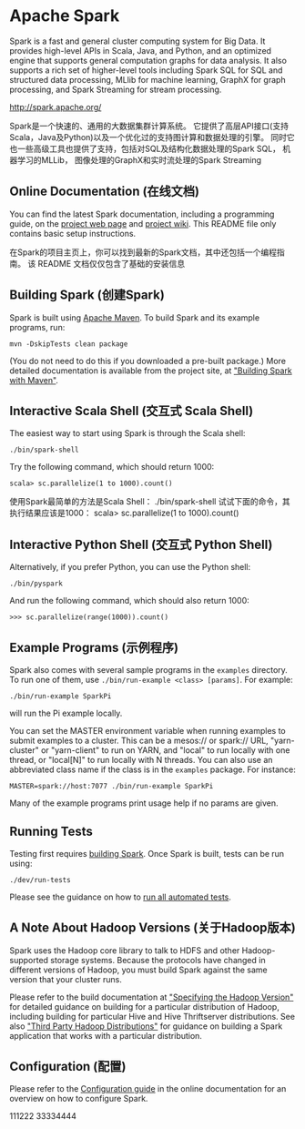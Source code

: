# Apache Spark

Spark is a fast and general cluster computing system for Big Data. It provides
high-level APIs in Scala, Java, and Python, and an optimized engine that
supports general computation graphs for data analysis. It also supports a
rich set of higher-level tools including Spark SQL for SQL and structured
data processing, MLlib for machine learning, GraphX for graph processing,
and Spark Streaming for stream processing.

<http://spark.apache.org/>

Spark是一个快速的、通用的大数据集群计算系统。
它提供了高层API接口(支持Scala，Java及Python)以及一个优化过的支持图计算和数据处理的引擎。
同时它也一些高级工具也提供了支持，包括对SQL及结构化数据处理的Spark SQL， 机器学习的MLLib，
图像处理的GraphX和实时流处理的Spark Streaming

## Online Documentation (在线文档)

You can find the latest Spark documentation, including a programming
guide, on the [project web page](http://spark.apache.org/documentation.html)
and [project wiki](https://cwiki.apache.org/confluence/display/SPARK).
This README file only contains basic setup instructions.

在Spark的项目主页上，你可以找到最新的Spark文档，其中还包括一个编程指南。
该 README 文档仅仅包含了基础的安装信息

## Building Spark (创建Spark)

Spark is built using [Apache Maven](http://maven.apache.org/).
To build Spark and its example programs, run:

    mvn -DskipTests clean package

(You do not need to do this if you downloaded a pre-built package.)
More detailed documentation is available from the project site, at
["Building Spark with Maven"](http://spark.apache.org/docs/latest/building-with-maven.html).

## Interactive Scala Shell (交互式 Scala Shell)

The easiest way to start using Spark is through the Scala shell:

    ./bin/spark-shell

Try the following command, which should return 1000:

    scala> sc.parallelize(1 to 1000).count()

使用Spark最简单的方法是Scala Shell：
   ./bin/spark-shell
试试下面的命令，其执行结果应该是1000：
    scala> sc.parallelize(1 to 1000).count()

## Interactive Python Shell (交互式 Python Shell)

Alternatively, if you prefer Python, you can use the Python shell:

    ./bin/pyspark
    
And run the following command, which should also return 1000:

    >>> sc.parallelize(range(1000)).count()

## Example Programs (示例程序)

Spark also comes with several sample programs in the `examples` directory.
To run one of them, use `./bin/run-example <class> [params]`. For example:

    ./bin/run-example SparkPi

will run the Pi example locally.

You can set the MASTER environment variable when running examples to submit
examples to a cluster. This can be a mesos:// or spark:// URL, 
"yarn-cluster" or "yarn-client" to run on YARN, and "local" to run 
locally with one thread, or "local[N]" to run locally with N threads. You 
can also use an abbreviated class name if the class is in the `examples`
package. For instance:

    MASTER=spark://host:7077 ./bin/run-example SparkPi

Many of the example programs print usage help if no params are given.

## Running Tests

Testing first requires [building Spark](#building-spark). Once Spark is built, tests
can be run using:

    ./dev/run-tests

Please see the guidance on how to 
[run all automated tests](https://cwiki.apache.org/confluence/display/SPARK/Contributing+to+Spark#ContributingtoSpark-AutomatedTesting).
## A Note About Hadoop Versions (关于Hadoop版本)

Spark uses the Hadoop core library to talk to HDFS and other Hadoop-supported
storage systems. Because the protocols have changed in different versions of
Hadoop, you must build Spark against the same version that your cluster runs.

Please refer to the build documentation at
["Specifying the Hadoop Version"](http://spark.apache.org/docs/latest/building-with-maven.html#specifying-the-hadoop-version)
for detailed guidance on building for a particular distribution of Hadoop, including
building for particular Hive and Hive Thriftserver distributions. See also
["Third Party Hadoop Distributions"](http://spark.apache.org/docs/latest/hadoop-third-party-distributions.html)
for guidance on building a Spark application that works with a particular
distribution.

## Configuration (配置)

Please refer to the [Configuration guide](http://spark.apache.org/docs/latest/configuration.html)
in the online documentation for an overview on how to configure Spark.


111222
33334444



